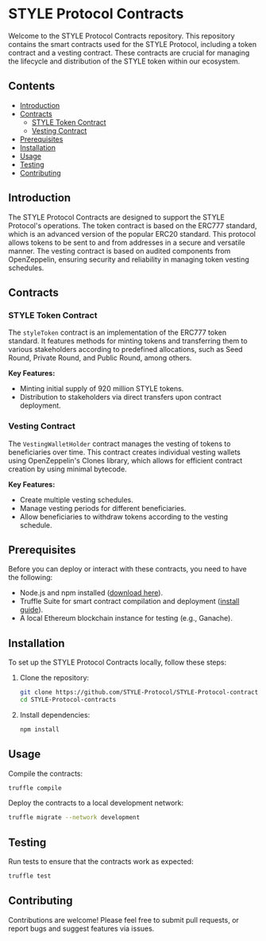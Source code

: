 # STYLE Protocol Contracts

Welcome to the STYLE Protocol Contracts repository. This repository contains the smart contracts used for the STYLE Protocol, including a token contract and a vesting contract. These contracts are crucial for managing the lifecycle and distribution of the STYLE token within our ecosystem.

## Contents

- [Introduction](#introduction)
- [Contracts](#contracts)
  - [STYLE Token Contract](#style-token-contract)
  - [Vesting Contract](#vesting-contract)
- [Prerequisites](#prerequisites)
- [Installation](#installation)
- [Usage](#usage)
- [Testing](#testing)
- [Contributing](#contributing)

## Introduction

The STYLE Protocol Contracts are designed to support the STYLE Protocol's operations. The token contract is based on the ERC777 standard, which is an advanced version of the popular ERC20 standard. This protocol allows tokens to be sent to and from addresses in a secure and versatile manner. The vesting contract is based on audited components from OpenZeppelin, ensuring security and reliability in managing token vesting schedules.

## Contracts

### STYLE Token Contract

The `styleToken` contract is an implementation of the ERC777 token standard. It features methods for minting tokens and transferring them to various stakeholders according to predefined allocations, such as Seed Round, Private Round, and Public Round, among others.

**Key Features:**
- Minting initial supply of 920 million STYLE tokens.
- Distribution to stakeholders via direct transfers upon contract deployment.

### Vesting Contract

The `VestingWalletHolder` contract manages the vesting of tokens to beneficiaries over time. This contract creates individual vesting wallets using OpenZeppelin's Clones library, which allows for efficient contract creation by using minimal bytecode.

**Key Features:**
- Create multiple vesting schedules.
- Manage vesting periods for different beneficiaries.
- Allow beneficiaries to withdraw tokens according to the vesting schedule.

## Prerequisites

Before you can deploy or interact with these contracts, you need to have the following:
- Node.js and npm installed ([download here](https://nodejs.org/en/download/)).
- Truffle Suite for smart contract compilation and deployment ([install guide](https://www.trufflesuite.com/docs/truffle/getting-started/installation)).
- A local Ethereum blockchain instance for testing (e.g., Ganache).

## Installation

To set up the STYLE Protocol Contracts locally, follow these steps:

1. Clone the repository:
   ```sh
   git clone https://github.com/STYLE-Protocol/STYLE-Protocol-contracts.git
   cd STYLE-Protocol-contracts
   ```

2. Install dependencies:
   ```sh
   npm install
   ```

## Usage

Compile the contracts:
```sh
truffle compile
```

Deploy the contracts to a local development network:
```sh
truffle migrate --network development
```

## Testing

Run tests to ensure that the contracts work as expected:
```sh
truffle test
```

## Contributing

Contributions are welcome! Please feel free to submit pull requests, or report bugs and suggest features via issues.
